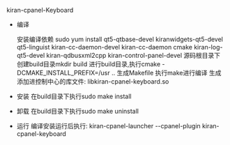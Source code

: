 kiran-cpanel-Keyboard

- 编译

    安装编译依赖 sudo yum install qt5-qtbase-devel kiranwidgets-qt5-devel qt5-linguist kiran-cc-daemon-devel kiran-cc-daemon cmake kiran-log-qt5-devel kiran-qdbusxml2cpp kiran-control-panel-devel
	源码根目录下创建build目录mkdir build 
	进行build目录,执行cmake -DCMAKE_INSTALL_PREFIX=/usr .. 生成Makefile 
	执行make进行编译
	生成添加进控制中心的库文件: libkiran-cpanel-keyboard.so

- 安装 在build目录下执行sudo make install

- 卸载 在build目录下执行sudo make uninstall

- 运行 编译安装运行后执行: kiran-cpanel-launcher --cpanel-plugin kiran-cpanel-keyboard


